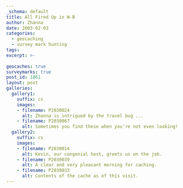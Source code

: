 ```yaml
---
_schema: default
title: All Fired Up in W-B
author: Zhanna
date: 2003-02-03
categories:
  - geocaching
  - survey mark hunting
tags:
excerpt: >- 
  
geocaches: true
surveymarks: true
post_id: 1861
layout: post
galleries:
  gallery1:
    suffix: cs 
    images:
    - filename: P2030024
      alt: Zhanna is intrigued by the travel bug ...
    - filename: P2030067  
      alt: Sometimes you find these when you're not even looking!  
  gallery2:
    suffix: cs 
    images:
    - filename: P2030014
      alt: Kevin, our congenial host, greets us on the job.
    - filename: P2030039
      alt: A clear and very pleasant morning for caching.  
    - filename: P2030033
      alt: Contents of the cache as of this visit.          
---
```


